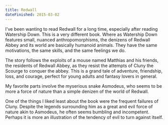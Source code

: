 ```yaml
---
title: Redwall
dateFinished: 2015-03-02
---
```


I've been wanting to read Redwall for a long time, especially after reading Watership Down.
This is a very different book. Where as Watership Down features small, nuanced anthropomorphisms,
the denizens of Redwall Abbey and its world are basically humanoid animals. They have the
same motivations, the same skills, and the same feelings we do.

The story follows the exploits of a mouse named Matthias and his friends, the residents of
Redwall Abbey, as they resist the attempts of Cluny the Scourge to conquer the abbey. This is
a grand tale of adventure, friendship, loss, and courage, perfect for young adults and fantasy
lovers in general.

My favorite parts involve the myserious snake Asmodeus, who seems to be more a force of nature
than a simple denizen of the world of Redwall.

One of the things I liked least about the book were the frequent failures of Cluny. Despite
the legends surrounding him as a great and evil force of nature akin to Asmodeus, he often
seems bumbling and incompetent. Perhaps it is more an illustration of the tendency of evil
to turn against itself.
